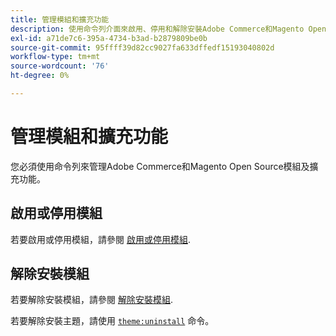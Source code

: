 ```yaml
---
title: 管理模組和擴充功能
description: 使用命令列介面來啟用、停用和解除安裝Adobe Commerce和Magento Open Source模組及擴充功能。
exl-id: a71de7c6-395a-4734-b3ad-b2879809be0b
source-git-commit: 95ffff39d82cc9027fa633dffedf15193040802d
workflow-type: tm+mt
source-wordcount: '76'
ht-degree: 0%

---
```


# 管理模組和擴充功能

您必須使用命令列來管理Adobe Commerce和Magento Open Source模組及擴充功能。

## 啟用或停用模組

若要啟用或停用模組，請參閱 [啟用或停用模組](../../installation/tutorials/manage-modules.md).

## 解除安裝模組

若要解除安裝模組，請參閱 [解除安裝模組](../../installation/tutorials/uninstall-modules.md).

若要解除安裝主題，請使用 [`theme:uninstall`](../../installation/tutorials/themes.md) 命令。
